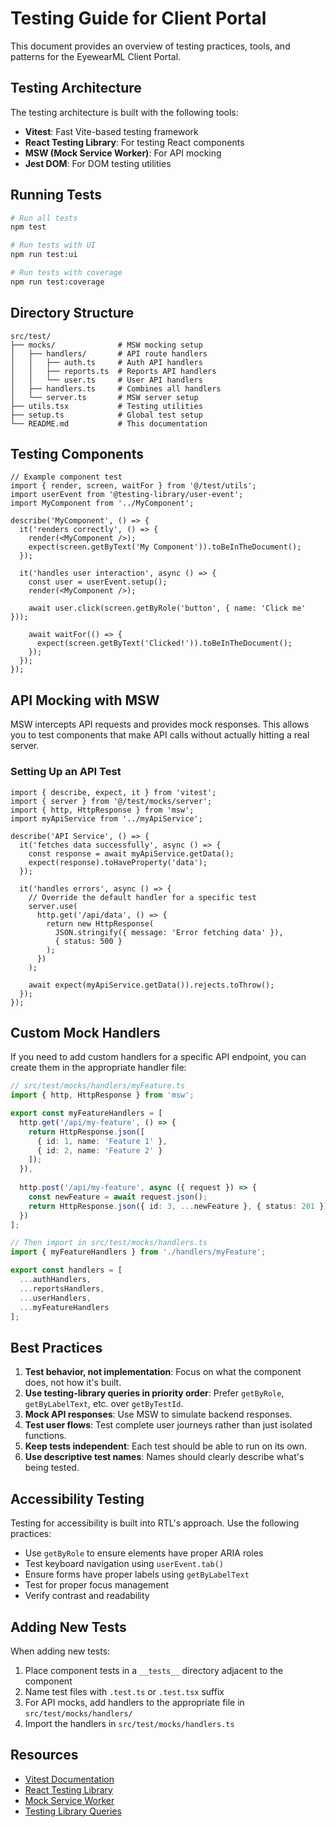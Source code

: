 # Testing Guide for Client Portal

This document provides an overview of testing practices, tools, and patterns for the EyewearML Client Portal.

## Testing Architecture

The testing architecture is built with the following tools:

- **Vitest**: Fast Vite-based testing framework
- **React Testing Library**: For testing React components
- **MSW (Mock Service Worker)**: For API mocking
- **Jest DOM**: For DOM testing utilities

## Running Tests

```bash
# Run all tests
npm test

# Run tests with UI
npm run test:ui

# Run tests with coverage
npm run test:coverage
```

## Directory Structure

```
src/test/
├── mocks/              # MSW mocking setup
│   ├── handlers/       # API route handlers
│   │   ├── auth.ts     # Auth API handlers
│   │   ├── reports.ts  # Reports API handlers
│   │   └── user.ts     # User API handlers
│   ├── handlers.ts     # Combines all handlers
│   └── server.ts       # MSW server setup
├── utils.tsx           # Testing utilities
├── setup.ts            # Global test setup
└── README.md           # This documentation
```

## Testing Components

```tsx
// Example component test
import { render, screen, waitFor } from '@/test/utils';
import userEvent from '@testing-library/user-event';
import MyComponent from '../MyComponent';

describe('MyComponent', () => {
  it('renders correctly', () => {
    render(<MyComponent />);
    expect(screen.getByText('My Component')).toBeInTheDocument();
  });

  it('handles user interaction', async () => {
    const user = userEvent.setup();
    render(<MyComponent />);
    
    await user.click(screen.getByRole('button', { name: 'Click me' }));
    
    await waitFor(() => {
      expect(screen.getByText('Clicked!')).toBeInTheDocument();
    });
  });
});
```

## API Mocking with MSW

MSW intercepts API requests and provides mock responses. This allows you to test components that make API calls without actually hitting a real server.

### Setting Up an API Test

```tsx
import { describe, expect, it } from 'vitest';
import { server } from '@/test/mocks/server';
import { http, HttpResponse } from 'msw';
import myApiService from '../myApiService';

describe('API Service', () => {
  it('fetches data successfully', async () => {
    const response = await myApiService.getData();
    expect(response).toHaveProperty('data');
  });

  it('handles errors', async () => {
    // Override the default handler for a specific test
    server.use(
      http.get('/api/data', () => {
        return new HttpResponse(
          JSON.stringify({ message: 'Error fetching data' }),
          { status: 500 }
        );
      })
    );
    
    await expect(myApiService.getData()).rejects.toThrow();
  });
});
```

## Custom Mock Handlers

If you need to add custom handlers for a specific API endpoint, you can create them in the appropriate handler file:

```typescript
// src/test/mocks/handlers/myFeature.ts
import { http, HttpResponse } from 'msw';

export const myFeatureHandlers = [
  http.get('/api/my-feature', () => {
    return HttpResponse.json([
      { id: 1, name: 'Feature 1' },
      { id: 2, name: 'Feature 2' }
    ]);
  }),
  
  http.post('/api/my-feature', async ({ request }) => {
    const newFeature = await request.json();
    return HttpResponse.json({ id: 3, ...newFeature }, { status: 201 });
  })
];

// Then import in src/test/mocks/handlers.ts
import { myFeatureHandlers } from './handlers/myFeature';

export const handlers = [
  ...authHandlers,
  ...reportsHandlers,
  ...userHandlers,
  ...myFeatureHandlers
];
```

## Best Practices

1. **Test behavior, not implementation**: Focus on what the component does, not how it's built.
2. **Use testing-library queries in priority order**: Prefer `getByRole`, `getByLabelText`, etc. over `getByTestId`.
3. **Mock API responses**: Use MSW to simulate backend responses.
4. **Test user flows**: Test complete user journeys rather than just isolated functions.
5. **Keep tests independent**: Each test should be able to run on its own.
6. **Use descriptive test names**: Names should clearly describe what's being tested.

## Accessibility Testing

Testing for accessibility is built into RTL's approach. Use the following practices:

- Use `getByRole` to ensure elements have proper ARIA roles
- Test keyboard navigation using `userEvent.tab()`
- Ensure forms have proper labels using `getByLabelText`
- Test for proper focus management
- Verify contrast and readability

## Adding New Tests

When adding new tests:

1. Place component tests in a `__tests__` directory adjacent to the component
2. Name test files with `.test.ts` or `.test.tsx` suffix
3. For API mocks, add handlers to the appropriate file in `src/test/mocks/handlers/`
4. Import the handlers in `src/test/mocks/handlers.ts`

## Resources

- [Vitest Documentation](https://vitest.dev/guide/)
- [React Testing Library](https://testing-library.com/docs/react-testing-library/intro/)
- [Mock Service Worker](https://mswjs.io/docs/)
- [Testing Library Queries](https://testing-library.com/docs/queries/about)
